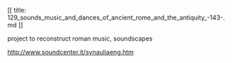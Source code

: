 [[
title: 129_sounds_music_and_dances_of_ancient_rome_and_the_antiquity_-143-.md
]]

project to reconstruct roman music, soundscapes

  

<http://www.soundcenter.it/synauliaeng.htm>
